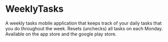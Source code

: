 # WeeklyTasks
A weekly tasks mobile application that keeps track of your daily
 tasks that you do throughout the week. Resets (unchecks) all tasks on each Monday. Available on the app store and the google play store.
